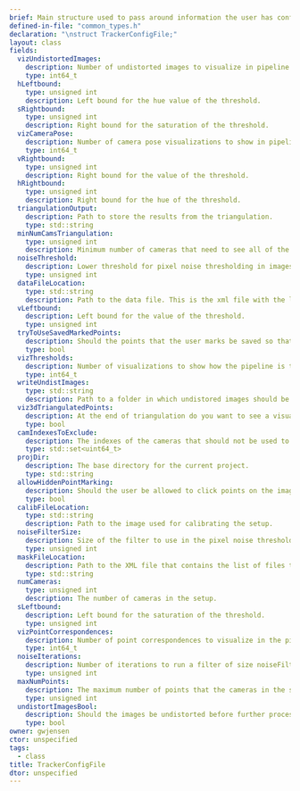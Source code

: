 ```yaml
---
brief: Main structure used to pass around information the user has configured for the project.
defined-in-file: "common_types.h"
declaration: "\nstruct TrackerConfigFile;"
layout: class
fields:
  vizUndistortedImages:
    description: Number of undistorted images to visualize in pipeline. Default is zero. If value == -1, then all images shown. This is mainly for debuggin purposes.
    type: int64_t
  hLeftbound:
    type: unsigned int
    description: Left bound for the hue value of the threshold.
  sRightbound:
    type: unsigned int
    description: Right bound for the saturation of the threshold.
  vizCameraPose:
    description: Number of camera pose visualizations to show in pipeline. Default is zero.  If value == -1, then all images shown. This is mainly for debuggin purposes.
    type: int64_t
  vRightbound:
    type: unsigned int
    description: Right bound for the value of the threshold.
  hRightbound:
    type: unsigned int
    description: Right bound for the hue of the threshold.
  triangulationOutput:
    description: Path to store the results from the triangulation.
    type: std::string
  minNumCamsTriangulation:
    type: unsigned int
    description: Minimum number of cameras that need to see all of the possible tracking points to generate a triangulation for that timestep.
  noiseThreshold:
    description: Lower threshold for pixel noise thresholding in images.
    type: unsigned int
  dataFileLocation:
    type: std::string
    description: Path to the data file. This is the xml file with the lists of images for a capture.
  vLeftbound:
    description: Left bound for the value of the threshold.
    type: unsigned int
  tryToUseSavedMarkedPoints:
    description: Should the points that the user marks be saved so that if triangulation is done a second time on this set of images that the user doesn't need to click the corresponding points again?
    type: bool
  vizThresholds:
    description: Number of visualizations to show how the pipeline is thresholding the images. Default is zero.  If value == -1, then all images shown. This is mainly for debuggin purposes.
    type: int64_t
  writeUndistImages:
    type: std::string
    description: Path to a folder in which undistored images should be written after the pipeline undistorts individual camera images according to their intrinsic matrices.
  viz3dTriangulatedPoints:
    description: At the end of triangulation do you want to see a visualization of the triangulated points through time? This is more for debug than anything else. A better way to view the points is to use the triangulation viewer and not this option.
    type: bool
  camIndexesToExclude:
    description: The indexes of the cameras that should not be used to do triangulation in any of the timesteps.
    type: std::set<uint64_t>
  projDir:
    description: The base directory for the current project.
    type: std::string
  allowHiddenPointMarking:
    description: Should the user be allowed to click points on the images for marking initial starting positions that don't correspond with a thresholded set of pixels? In theory this should be possible, but in the actual implementation this isn't working.
    type: bool
  calibFileLocation:
    type: std::string
    description: Path to the image used for calibrating the setup.
  noiseFilterSize:
    description: Size of the filter to use in the pixel noise thresholding.
    type: unsigned int
  maskFileLocation:
    description: Path to the XML file that contains the list of files to be used as a background mask.
    type: std::string
  numCameras:
    type: unsigned int
    description: The number of cameras in the setup.
  sLeftbound:
    description: Left bound for the saturation of the threshold.
    type: unsigned int
  vizPointCorrespondences:
    description: Number of point correspondences to visualize in the pipeline.  Default is zero.  If value == -1, then all images shown. This is mainly for debuggin purposes.
    type: int64_t
  noiseIterations:
    description: Number of iterations to run a filter of size noiseFilterSize over the image to try to get rid of pixel noise.
    type: unsigned int
  maxNumPoints:
    description: The maximum number of points that the cameras in the setup are suppose to see. I.e. how many points are you trying to track in the setup.
    type: unsigned int
  undistortImagesBool:
    description: Should the images be undistorted before further processed in the pipeline.
    type: bool
owner: gwjensen
ctor: unspecified
tags:
  - class
title: TrackerConfigFile
dtor: unspecified
---
```

